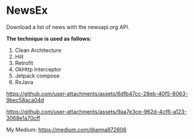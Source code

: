 # NewsEx
Download a list of news with the newsapi.org API.

**The technique is used as follows:**
1. Clean Architecture
2. Hilt
3. Retrofit
4. OkHttp Interceptor
5. Jetpack compose
6. RxJava


https://github.com/user-attachments/assets/6dfb47cc-28eb-40f5-8063-9bec58aca04d


https://github.com/user-attachments/assets/9aa7e3ce-962d-4cf6-a123-3068e1a70cff




My Medium: https://medium.com/@anna972606
